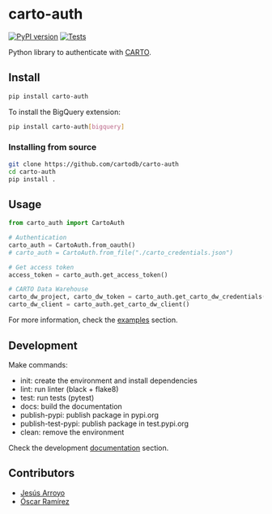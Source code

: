 # carto-auth

[![PyPI version](https://badge.fury.io/py/carto-auth.svg)](https://badge.fury.io/py/carto-auth)
[![Tests](https://github.com/cartodb/carto-auth/actions/workflows/ci.yml/badge.svg)](https://github.com/cartodb/carto-auth/actions)

Python library to authenticate with [CARTO](carto.com).

## Install

```bash
pip install carto-auth
```

To install the BigQuery extension:

```bash
pip install carto-auth[bigquery]
```

### Installing from source

```bash
git clone https://github.com/cartodb/carto-auth
cd carto-auth
pip install .
```

## Usage

```py
from carto_auth import CartoAuth

# Authentication
carto_auth = CartoAuth.from_oauth()
# carto_auth = CartoAuth.from_file("./carto_credentials.json")

# Get access token
access_token = carto_auth.get_access_token()

# CARTO Data Warehouse
carto_dw_project, carto_dw_token = carto_auth.get_carto_dw_credentials()
carto_dw_client = carto_auth.get_carto_dw_client()
```

For more information, check the [examples](./examples) section.

## Development

Make commands:

- init: create the environment and install dependencies
- lint: run linter (black + flake8)
- test: run tests (pytest)
- docs: build the documentation
- publish-pypi: publish package in pypi.org
- publish-test-pypi: publish package in test.pypi.org
- clean: remove the environment

Check the development [documentation](./docs) section.

## Contributors

- [Jesús Arroyo](https://github.com/jesus89)
- [Óscar Ramírez](https://github.com/tuxskar)
